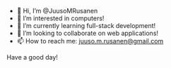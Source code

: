 - 👋 Hi, I’m @JuusoMRusanen
- 👀 I’m interested in computers!
- 🌱 I’m currently learning full-stack development!
- 💞️ I’m looking to collaborate on web applications!
- 📫 How to reach me: juuso.m.rusanen@gmail.com 

Have a good day!
